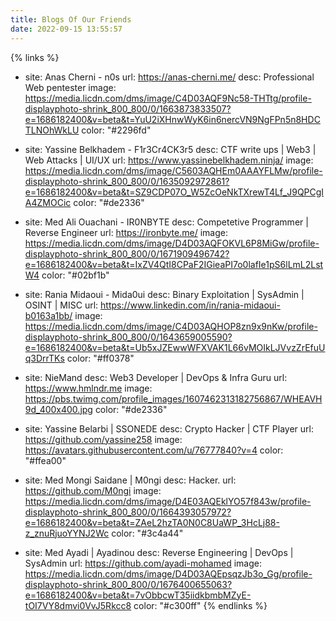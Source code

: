 ```yaml
---
title: Blogs Of Our Friends 
date: 2022-09-15 13:55:57
---
```

{% links %}
- site: Anas Cherni - n0s
  url: https://anas-cherni.me/
  desc: Professional Web pentester
  image: https://media.licdn.com/dms/image/C4D03AQF9Nc58-THTtg/profile-displayphoto-shrink_800_800/0/1663873833507?e=1686182400&v=beta&t=YuU2iXHnwWyK6in6nercVN9NgFPn5n8HDCTLNOhWkLU
  color: "#2296fd"
- site: Yassine Belkhadem - F1r3Cr4CK3r5
  desc: CTF write ups | Web3 | Web Attacks | UI/UX
  url: https://www.yassinebelkhadem.ninja/
  image: https://media.licdn.com/dms/image/C5603AQHEm0AAAYFLMw/profile-displayphoto-shrink_800_800/0/1635092972861?e=1686182400&v=beta&t=SZ9CDP07O_W5ZcOeNkTXrewT4Lf_J9QPCgIA4ZMOCic
  color: "#de2336"
- site: Med Ali Ouachani - IR0NBYTE
  desc: Competetive Programmer | Reverse Engineer
  url: https://ironbyte.me/
  image: https://media.licdn.com/dms/image/D4D03AQFOKVL6P8MiGw/profile-displayphoto-shrink_800_800/0/1671909496742?e=1686182400&v=beta&t=IxZV4QtI8CPaF2IGieaPI7o0lafIe1pS6lLmL2LstW4
  color: "#02bf1b"
- site: Rania Midaoui - Mida0ui
  desc: Binary Exploitation | SysAdmin | OSINT | MISC
  url: https://www.linkedin.com/in/rania-midaoui-b0163a1bb/
  image: https://media.licdn.com/dms/image/C4D03AQHOP8zn9x9nKw/profile-displayphoto-shrink_800_800/0/1643659005590?e=1686182400&v=beta&t=Ub5xJZEwwWFXVAK1L66vMOIkLJVvzZrEfuUq3DrrTKs
  color: "#ff0378"
  
- site: NieMand 
  desc: Web3 Developer | DevOps & Infra Guru
  url: https://www.hmlndr.me
  image: https://pbs.twimg.com/profile_images/1607462313182756867/WHEAVH9d_400x400.jpg
  color: "#de2336"

- site: Yassine Belarbi | SSONEDE
  desc: Crypto Hacker | CTF Player
  url: https://github.com/yassine258
  image: https://avatars.githubusercontent.com/u/76777840?v=4
  color: "#ffea00"

- site: Med Mongi Saidane | M0ngi
  desc: Hacker.
  url: https://github.com/M0ngi
  image: https://media.licdn.com/dms/image/D4E03AQEklYO57f843w/profile-displayphoto-shrink_800_800/0/1664393057972?e=1686182400&v=beta&t=ZAeL2hzTA0N0C8UaWP_3HcLj88-z_znuRjuoYYNJ2Wc
  color: "#3c4a44"

- site: Med Ayadi | Ayadinou
  desc: Reverse Engineering | DevOps | SysAdmin
  url: https://github.com/ayadi-mohamed
  image: https://media.licdn.com/dms/image/D4D03AQEpsqzJb3o_Gg/profile-displayphoto-shrink_800_800/0/1676400655063?e=1686182400&v=beta&t=7vObbcwT35iidkbmbMZyE-tOI7VY8dmvi0VvJ5Rkcc8
  color: "#c300ff"
{% endlinks %}

